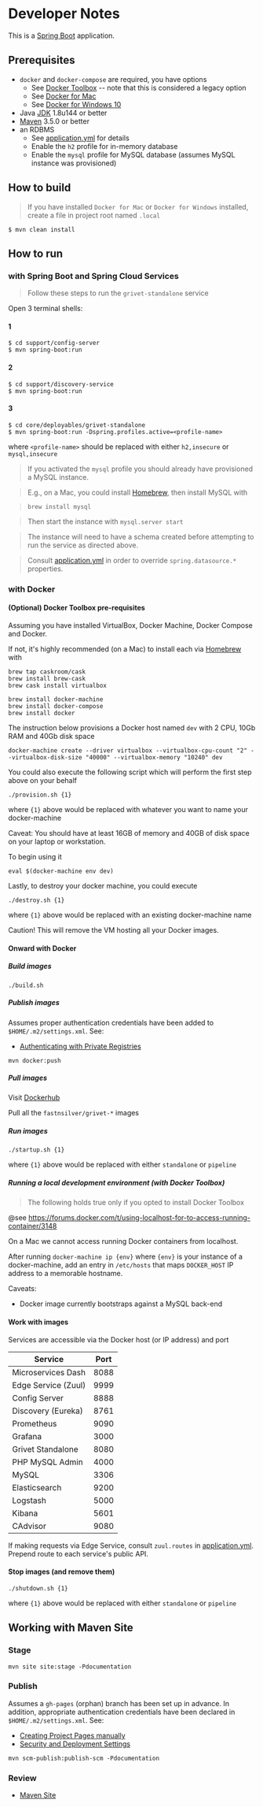 # Developer Notes

This is a [Spring Boot](http://projects.spring.io/spring-boot/) application.  

## Prerequisites

* `docker` and `docker-compose` are required, you have options
  * See [Docker Toolbox](https://www.docker.com/products/docker-toolbox) -- note that this is considered a legacy option
  * See [Docker for Mac](https://docs.docker.com/docker-for-mac/)
  * See [Docker for Windows 10](https://docs.docker.com/docker-for-windows/)
* Java [JDK](http://www.oracle.com/technetwork/java/javase/downloads/jdk8-downloads-2133151.html) 1.8u144 or better
* [Maven](https://maven.apache.org/download.cgi) 3.5.0 or better
* an RDBMS
  * See [application.yml](https://github.com/fastnsilver/config-repo/blob/master/application.yml) for details
  * Enable the `h2` profile for in-memory database
  * Enable the `mysql` profile for MySQL database (assumes MySQL instance was provisioned)


## How to build

> If you have installed `Docker for Mac` or `Docker for Windows` installed, create a file in project root named `.local`

```
$ mvn clean install
```


## How to run

### with Spring Boot and Spring Cloud Services

> Follow these steps to run the `grivet-standalone` service

Open 3 terminal shells:

#### 1

```
$ cd support/config-server
$ mvn spring-boot:run
```

#### 2

```
$ cd support/discovery-service
$ mvn spring-boot:run
```

#### 3

```
$ cd core/deployables/grivet-standalone
$ mvn spring-boot:run -Dspring.profiles.active=<profile-name>
```

where `<profile-name>` should be replaced with either `h2,insecure` or `mysql,insecure`

> If you activated the `mysql` profile you should already have provisioned a MySQL instance.

> E.g., on a Mac, you could install [Homebrew](http://brew.sh/), then install MySQL with

>```
>brew install mysql
>```

> Then start the instance with `mysql.server start`

> The instance will need to have a schema created before attempting to run the service as directed above.

> Consult [application.yml](https://github.com/fastnsilver/config-repo/blob/master/application.yml) in order to override `spring.datasource.*` properties.



### with Docker

#### (Optional) Docker Toolbox pre-requisites
Assuming you have installed VirtualBox, Docker Machine, Docker Compose and Docker.

If not, it's highly recommended (on a Mac) to install each via [Homebrew](http://brew.sh/) with

```
brew tap caskroom/cask
brew install brew-cask
brew cask install virtualbox

brew install docker-machine
brew install docker-compose
brew install docker
```

The instruction below provisions a Docker host named `dev` with 2 CPU, 10Gb RAM and 40Gb disk space

```
docker-machine create --driver virtualbox --virtualbox-cpu-count "2" --virtualbox-disk-size "40000" --virtualbox-memory "10240" dev
```

You could also execute the following script which will perform the first step above on your behalf

```
./provision.sh {1}
```

where `{1}` above would be replaced with whatever you want to name your docker-machine

Caveat: You should have at least 16GB of memory and 40GB of disk space on your laptop or workstation.


To begin using it

```
eval $(docker-machine env dev)
```


Lastly, to destroy your docker machine, you could execute

```
./destroy.sh {1}
```

where `{1}` above would be replaced with an existing docker-machine name

Caution! This will remove the VM hosting all your Docker images.

#### Onward with Docker

##### Build images

```
./build.sh
```


##### Publish images

Assumes proper authentication credentials have been added to `$HOME/.m2/settings.xml`. See:

* [Authenticating with Private Registries](https://dmp.fabric8.io/#authentication)

```
mvn docker:push
```


##### Pull images

Visit [Dockerhub](https://hub.docker.com/u/fastnsilver/)

Pull all the `fastnsilver/grivet-*` images


##### Run images

```
./startup.sh {1}
```

where `{1}` above would be replaced with either `standalone` or `pipeline`


##### Running a local development environment (with Docker Toolbox)

> The following holds true only if you opted to install Docker Toolbox

@see https://forums.docker.com/t/using-localhost-for-to-access-running-container/3148

On a Mac we cannot access running Docker containers from localhost.

After running `docker-machine ip {env}` where `{env}` is your instance of a docker-machine, add an entry in `/etc/hosts` that maps `DOCKER_HOST` IP address to a memorable hostname.


Caveats: 

* Docker image currently bootstraps against a MySQL back-end


#### Work with images

Services are accessible via the Docker host (or IP address) and port 

Service            |  Port
-------------------|-------
Microservices Dash | 8088
Edge Service (Zuul)| 9999
Config Server      | 8888
Discovery (Eureka) | 8761
Prometheus         | 9090
Grafana            | 3000
Grivet Standalone  | 8080
PHP MySQL Admin    | 4000
MySQL              | 3306
Elasticsearch      | 9200
Logstash           | 5000
Kibana             | 5601
CAdvisor           | 9080

If making requests via Edge Service, consult `zuul.routes` in [application.yml](https://github.com/fastnsilver/grivet/blob/master/support/api-gateway/src/main/resources/application.yml).  Prepend
route to each service's public API.


#### Stop images (and remove them)

```
./shutdown.sh {1}
```

where `{1}` above would be replaced with either `standalone` or `pipeline`


## Working with Maven Site 

### Stage

```
mvn site site:stage -Pdocumentation
```

### Publish

Assumes a `gh-pages` (orphan) branch has been set up in advance.  In addition, appropriate authentication credentials have been declared in `$HOME/.m2/settings.xml`. See:

* [Creating Project Pages manually](https://help.github.com/articles/creating-project-pages-manually/)
* [Security and Deployment Settings](http://maven.apache.org/guides/mini/guide-deployment-security-settings.html)

```
mvn scm-publish:publish-scm -Pdocumentation
```

### Review

* [Maven Site](http://fastnsilver.github.io/grivet/)